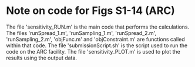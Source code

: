 # Note on code for Figs S1-14 (ARC)
The file 'sensitivity_RUN.m' is the main code that performs the calculations.
The files 'runSpread_1.m', 'runSampling_1.m', 'runSpread_2.m', 'runSampling_2.m', 'objFunc.m' and 'objConstraint.m' are functions called within that code.
The file 'submissionScript.sh' is the script used to run the code on the ARC facility.
The file 'sensitivity_PLOT.m' is used to plot the results using the output data.
